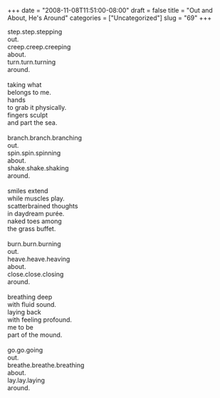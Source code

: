 +++
date = "2008-11-08T11:51:00-08:00"
draft = false
title = "Out and About, He's Around"
categories = ["Uncategorized"]
slug = "69"
+++

<p>step.step.stepping <br />out. <br />creep.creep.creeping <br />about. <br />turn.turn.turning <br />around. <br /><br />taking what <br />belongs to me. <br />hands <br />to grab it physically. <br />fingers sculpt <br />and part the sea. <br /><br />branch.branch.branching <br />out. <br />spin.spin.spinning  <br />about.  <br />shake.shake.shaking  <br />around. <br /><br />smiles extend  <br />while muscles play.  <br />scatterbrained thoughts  <br />in daydream purée.  <br />naked toes among  <br />the grass buffet. <br /><br />burn.burn.burning  <br />out.  <br />heave.heave.heaving  <br />about.  <br />close.close.closing  <br />around. <br /><br />breathing deep  <br />with fluid sound.  <br />laying back  <br />with feeling profound.  <br />me to be <br />part of the mound. <br /><br />go.go.going  <br />out.  <br />breathe.breathe.breathing  <br />about.  <br />lay.lay.laying  <br />around.</p>
